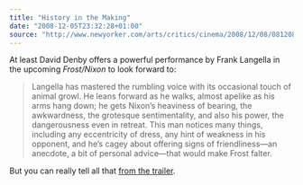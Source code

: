 ```yaml
---
title: "History in the Making"
date: "2008-12-05T23:32:28+01:00"
source: "http://www.newyorker.com/arts/critics/cinema/2008/12/08/081208crci_cinema_denby"
---
```


At least David Denby offers a powerful performance by Frank Langella in the upcoming <cite>Frost/Nixon</cite> to look forward to:

> Langella has mastered the rumbling voice with its occasional touch of animal growl. He leans forward as he walks, almost apelike as his arms hang down; he gets Nixon’s heaviness of bearing, the awkwardness, the grotesque sentimentality, and also his power, the dangerousness even in retreat. This man notices many things, including any eccentricity of dress, any hint of weakness in his opponent, and he’s cagey about offering signs of friendliness—an anecdote, a bit of personal advice—that would make Frost falter.

But you can really tell all that [from the trailer](http://www.apple.com/trailers/universal/frostnixon/).
